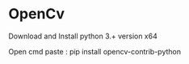 # OpenCv

Download and Install python 3.+ version x64

Open cmd paste : pip install opencv-contrib-python 



